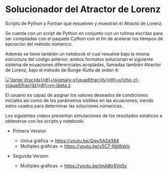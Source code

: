 # Solucionador del Atractor de Lorenz
Scripts de Python y Fortran que resuelven y muestran el Atracto de Lorenz.

Se cuenta con un script de Python en conjunto con un rutinas escritas para ser compiladas
con el paquete Cython con el fin de acelerar los tiempos de ejecución del método númerico.

Además se tiene también un notebook el cual resuelve bajo la misma estructura del código
anterior; ambos formatos solucionan el siguiente sistema de ecuaciones diferenciales acopladas, llamadas también Atractor de Lorenz, bajo el método de Runge-Kutta de orden 4:

<a href="https://www.codecogs.com/eqnedit.php?latex=\bg_white&space;\fn_cm&space;\large&space;\frac{dx}{dt}=\sigma(y-x)\quad\frac{dy}{dt}=x(\rho-z)-y\quad\frac{dz}{dt}=xy-\beta&space;z" target="_blank"><img src="https://latex.codecogs.com/png.latex?\bg_white&space;\fn_cm&space;\large&space;\frac{dx}{dt}=\sigma(y-x)\quad\frac{dy}{dt}=x(\rho-z)-y\quad\frac{dz}{dt}=xy-\beta&space;z" title="\large \frac{dx}{dt}=\sigma(y-x)\quad\frac{dy}{dt}=x(\rho-z)-y\quad\frac{dz}{dt}=xy-\beta z" /></a>

El usuario es capaz de asignar los valores deseados de condiciones iniciales así como de los parámetros visibles en las ecuaciones; siendo estos usados para determinar las soluciones númericas.

Los siguientes videos presentan simulaciones de los resultados estáticos a obtenerse con los scripts y notebook: 

* Primera Version
  * Unica gráfica -> https://youtu.be/Qipy5A2d384
  * Multiples gráficas -> https://youtu.be/v5C7-NbWaVo

* Segunda Version
  * Multiples gráficas -> https://youtu.be/tmA8tr8Vq5s
